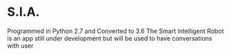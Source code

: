 # S.I.A.
Programmed in Python 2.7 and Converted to 3.6
The Smart Intelligent Robot is an app still under development but will be used to have conversations with user
